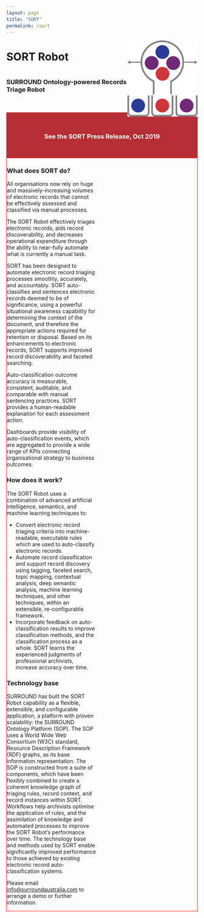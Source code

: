 ```yaml
---
layout: page
title: "SORT"
permalink: /sort
---
```

<img src="images/icon-sort.png" alt="SORT icon" style="height:200px; float:right; background-color:white;" />
<h1>SORT Robot<h1>
<h3>SURROUND Ontology-powered Records Triage Robot</h3>

<style>
    a.pr {
        text-decoration: none;
        color:white;
    }
    a.pr:hover {
        text-decoration: underline;
    }
</style>
<div style="background-color:rgb(182, 46, 51); padding:30px; text-align:center; margin-top:50px;">
    <h3><a href="files/SORT.pdf" class="pr">See the SORT Press Release, Oct 2019</a></h3>
</div>

<style>
    .gcontentitems {
        display: grid;
        grid-column-gap: 30px;
        grid-template-columns: 1fr 1fr;
        justify-items: center;
        border:solid 1px red;
    }
</style>
<div class="gcontentitems">
    <div style="grid-column:1;">
        <h3>What does SORT do?</h3>
    <div>
    <div style="grid-column:2;">
        <p>
            All organisations now rely on huge and massively-increasing volumes of electronic records that cannot be effectively assessed and classified via manual processes.
        ​</p>
        <p>
            The SORT Robot effectively triages electronic records, aids record discoverability, and decreases operational expenditure through the ability to near-fully automate what is currently a manual task.
        </p>
        <p>
            SORT has been designed to automate electronic record triaging processes smoothly, accurately, and accountably. SORT auto-classifies and sentences electronic records deemed to be of significance, using a powerful situational awareness capability for determining the context of the document, and therefore the appropriate actions required for retention or disposal. Based on its enhancements to electronic records, SORT supports improved record discoverability and faceted searching.
        </p>
        <p>
            Auto-classification outcome accuracy is measurable, consistent, auditable, and comparable with manual sentencing practices. SORT provides a human-readable explanation for each assessment action.
        </p>
        <p>
            Dashboards provide visibility of auto-classification events, which are aggregated to provide a wide range of KPIs connecting organisational strategy to business outcomes.
        </p>
    </div>
</div>



### How does it work?
The SORT Robot uses a combination of advanced artificial intelligence, semantics, and machine learning techniques to:

* Convert electronic record triaging criteria into machine-readable, executable rules which are used to auto-classify electronic records.
* Automate record classification and support record discovery using tagging, faceted search, topic mapping, contextual analysis, deep semantic analysis, machine learning techniques, and other techniques, within an extensible, re-configurable framework.
* Incorporate feedback on auto-classification results to improve classification methods, and the classification process as a whole. SORT learns the experienced judgments of professional archivists, increase accuracy over time.

### Technology base
SURROUND has built the SORT Robot capability as a flexible, extensible, and configurable application, a platform with proven scalability: the SURROUND Ontology Platform (SOP). The SOP uses a World Wide Web Consortium (W3C) standard, Resource Description Framework (RDF) graphs, as its base information representation. The SOP is constructed from a suite of components, which have been flexibly combined to create a coherent knowledge graph of triaging rules, record context, and record instances within SORT. Workflows help archivists optimise the application of rules, and the assimilation of knowledge and automated processes to improve the SORT Robot’s performance over time. The technology base and methods used by SORT enable significantly improved performance to those achieved by existing electronic record auto-classification systems.

Please email <info@surroundaustralia.com> to arrange a demo or further information.
